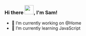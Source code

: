### Hi there <img src="https://raw.githubusercontent.com/MartinHeinz/MartinHeinz/master/wave.gif" width="30px">, I'm Sam!

- 🔭 I’m currently working on @Home
- 🌱 I’m currently learning JavaScript

<!--
**sameera474/sameera474** is a ✨ _special_ ✨ repository because its `README.md` (this file) appears on your GitHub profile.

Here are some ideas to get you started:

- 🔭 I’m currently working on ...
- 🌱 I’m currently learning ...
- 👯 I’m looking to collaborate on ...
- 🤔 I’m looking for help with ...
- 💬 Ask me about ...
- 📫 How to reach me: ...
- 😄 Pronouns: ...
- ⚡ Fun fact: ...
-->
